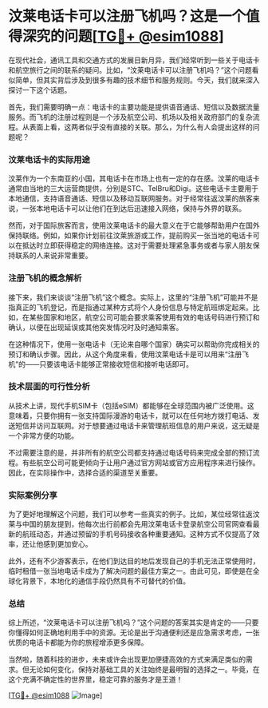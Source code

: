 # 汶莱电话卡可以注册飞机吗？这是一个值得深究的问题[[TG💪+ @esim1088](https://t.me/s/esim1088)]

在现代社会，通讯工具和交通方式的发展日新月异，我们经常听到一些关于电话卡和航空旅行之间的联系的疑问。比如，“汶莱电话卡可以注册飞机吗？”这个问题看似简单，但其实背后涉及到很多有趣的技术细节和服务规则。今天，我们就来深入探讨一下这个话题。

首先，我们需要明确一点：电话卡的主要功能是提供语音通话、短信以及数据流量服务。而飞机的注册过程则是一个涉及航空公司、机场以及相关政府部门的复杂流程。从表面上看，这两者似乎没有直接的关联。那么，为什么有人会提出这样的问题呢？

### 汶莱电话卡的实际用途

汶莱作为一个东南亚的小国，其电话卡在市场上也有一定的存在感。汶莱的电话卡通常由当地的三大运营商提供，分别是STC、TelBru和Digi。这些电话卡主要用于本地通信，支持语音通话、短信以及移动互联网服务。对于经常往返汶莱的旅客来说，一张本地电话卡可以让他们在到达后迅速接入网络，保持与外界的联系。

然而，对于国际旅客而言，使用汶莱电话卡的最大意义在于它能够帮助用户在国外保持联络。例如，如果你计划前往汶莱旅游或工作，提前购买一张当地的电话卡可以在抵达时立即获得稳定的网络连接。这对于需要处理紧急事务或者与家人朋友保持联系的人来说非常重要。

### 注册飞机的概念解析

接下来，我们来谈谈“注册飞机”这个概念。实际上，这里的“注册飞机”可能并不是指真正的飞机登记，而是指通过某种方式将个人身份信息与特定航班绑定起来。比如，在某些国家和地区，航空公司可能会要求乘客使用有效的电话号码进行预订和确认，以便在出现延误或其他突发情况时及时通知乘客。

在这种情况下，使用一张电话卡（无论来自哪个国家）确实可以帮助你完成相关的预订和确认步骤。因此，从这个角度来看，使用汶莱电话卡是可以用来“注册飞机”的——只要该电话卡能够正常接收短信和接听电话即可。

### 技术层面的可行性分析

从技术上讲，现代手机SIM卡（包括eSIM）都能够在全球范围内被广泛使用。这意味着，只要你拥有一张支持国际漫游的电话卡，就可以在任何地方拨打电话、发送短信并访问互联网。对于想要通过电话卡来管理航班信息的用户来说，这无疑是一个非常方便的功能。

不过需要注意的是，并非所有的航空公司都支持通过电话号码来完成全部的预订流程。有些航空公司可能更倾向于让用户通过官方网站或官方应用程序来进行操作。因此，在实际操作中，选择合适的渠道至关重要。

### 实际案例分享

为了更好地理解这个问题，我们可以参考一些真实的例子。比如，某位经常往返汶莱与中国的朋友提到，他每次出行前都会先用汶莱电话卡登录航空公司官网查看最新的航班动态，并通过预留的手机号码接收各种重要通知。这种方式不仅提高了效率，还让他感到更加安心。

此外，还有不少游客表示，在他们到达目的地后发现自己的手机无法正常使用时，临时租借一张当地电话卡成为了解决问题的最佳方案之一。由此可见，即使是在全球化背景下，本地化的通信手段仍然具有不可替代的价值。

### 总结

综上所述，“汶莱电话卡可以注册飞机吗？”这个问题的答案其实是肯定的——只要你懂得如何正确地利用手中的资源。无论是出于沟通便利还是应急需求考虑，一张优质的电话卡都能为你的旅程增添更多保障。

当然啦，随着科技的进步，未来或许会出现更加便捷高效的方式来满足类似的需求。但无论如何变化，保持对基础工具的关注始终是最明智的选择之一。毕竟，在这个充满不确定性的世界里，稳定可靠的服务才是王道！

[[TG💪+ @esim1088](https://t.me/s/esim1088) ![Image](https://i.postimg.cc/4NQfJmqS/Snipaste-2025-05-13-00-14-12.png)]